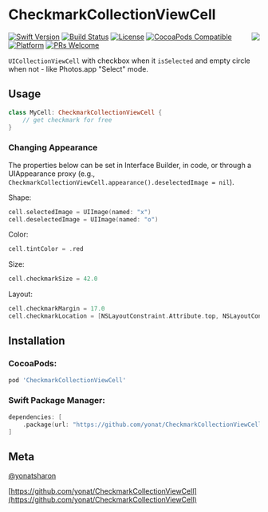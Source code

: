 # CheckmarkCollectionViewCell
<img align="right" src="Screenshots/CheckmarkCollectionViewCell.png">

[![Swift Version][swift-image]][swift-url]
[![Build Status][travis-image]][travis-url]
[![License][license-image]][license-url]
[![CocoaPods Compatible](https://img.shields.io/cocoapods/v/CheckmarkCollectionViewCell.svg)](https://img.shields.io/cocoapods/v/CheckmarkCollectionViewCell.svg)  
[![Platform](https://img.shields.io/cocoapods/p/CheckmarkCollectionViewCell.svg?style=flat)](http://cocoapods.org/pods/CheckmarkCollectionViewCell)
[![PRs Welcome](https://img.shields.io/badge/PRs-welcome-brightgreen.svg?style=flat-square)](http://makeapullrequest.com)

`UICollectionViewCell` with checkbox when it `isSelected` and empty circle when not - like Photos.app "Select" mode.


## Usage

```swift
class MyCell: CheckmarkCollectionViewCell {
    // get checkmark for free
}
```

### Changing Appearance

The properties below can be set in Interface Builder, in code, or through a UIAppearance proxy (e.g., `CheckmarkCollectionViewCell.appearance().deselectedImage = nil`).

Shape:

```swift
cell.selectedImage = UIImage(named: "x")
cell.deselectedImage = UIImage(named: "o")
```

Color:

```swift
cell.tintColor = .red
```

Size:

```swift
cell.checkmarkSize = 42.0
```

Layout:

```swift
cell.checkmarkMargin = 17.0
cell.checkmarkLocation = [NSLayoutConstraint.Attribute.top, NSLayoutConstraint.Attribute.left]
```

## Installation

### CocoaPods:

```ruby
pod 'CheckmarkCollectionViewCell'
```


### Swift Package Manager:

```swift
dependencies: [
    .package(url: "https://github.com/yonat/CheckmarkCollectionViewCell", from: "1.1.0")
]
```

## Meta

[@yonatsharon](https://twitter.com/yonatsharon)

[https://github.com/yonat/CheckmarkCollectionViewCell](https://github.com/yonat/CheckmarkCollectionViewCell)

[swift-image]:https://img.shields.io/badge/swift-4.2-orange.svg
[swift-url]: https://swift.org/
[license-image]: https://img.shields.io/badge/License-MIT-blue.svg
[license-url]: LICENSE.txt
[travis-image]: https://img.shields.io/travis/dbader/node-datadog-metrics/master.svg?style=flat-square
[travis-url]: https://travis-ci.org/dbader/node-datadog-metrics
[codebeat-image]: https://codebeat.co/badges/c19b47ea-2f9d-45df-8458-b2d952fe9dad
[codebeat-url]: https://codebeat.co/projects/github-com-vsouza-awesomeios-com
